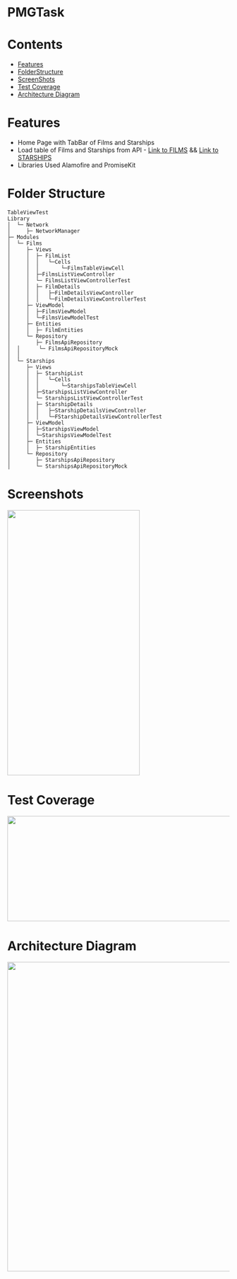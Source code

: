 # PMGTask
# Contents
- [Features](#features)
- [FolderStructure](#folder-structure)
- [ScreenShots](#screenshots)
- [Test Coverage](#test-coverage)
- [Architecture Diagram](#architecture-diagram)

# Features
- Home Page with TabBar of Films and Starships 
- Load table of Films and Starships  from API - [Link to FILMS](http://swapi.dev/api/films) && [Link to STARSHIPS](http://swapi.dev/api/starships)
- Libraries Used Alamofire and PromiseKit



# Folder Structure

```
TableViewTest
Library
│  └─ Network
│     ├─ NetworkManager
├─ Modules
│  └─ Films
│     ├─ Views
│     │  ├─ FilmList
│     │  │   └─Cells
│     │  │       └─FilmsTableViewCell
│     │  ├─FilmsListViewController
│     │  └─ FilmsListViewControllerTest
│     │  ├─ FilmDetails
│     │  │   ├─FilmDetailsViewController
│     │  │   └─FilmDetailsViewControllerTest
│     ├─ ViewModel
│     │  ├─FilmsViewModel
│     │  └─FilmsViewModelTest
│     ├─ Entities
│     │  ├─ FilmEntities
│     └─ Repository
│        ├─ FilmsApiRepository
│  │      └─ FilmsApiRepositoryMock
│  │
│  └─ Starships
│     ├─ Views
│     │  ├─ StarshipList
│     │  │   └─Cells
│     │  │       └─StarshipsTableViewCell
│     │  ├─StarshipsListViewController
│     │  └─ StarshipsListViewControllerTest
│     │  ├─ StarshipDetails
│     │  │   ├─StarshipDetailsViewController
│     │  │   └─FStarshipDetailsViewControllerTest
│     ├─ ViewModel
│     │  ├─StarshipsViewModel
│     │  └─StarshipsViewModelTest
│     ├─ Entities
│     │  ├─ StarshipEntities
│     └─ Repository
│        ├─ StarshipsApiRepository
│        └─ StarshipsApiRepositoryMock

```

# Screenshots

<img src="https://user-images.githubusercontent.com/18598946/142763508-381ad76e-e855-4cff-b500-6d7684a5fbb0.gif" width="300" height="600"/>




# Test Coverage

<img src="https://user-images.githubusercontent.com/18598946/142763239-1a5bf4dd-8e57-4afd-a56a-c4c8ecead4d7.png" width="2800" height="238"/>



# Architecture Diagram

<img src="https://user-images.githubusercontent.com/18598946/142764115-fb91402a-028c-43bc-bca5-329ffe1d894e.png" width="3000" height="700"/>
